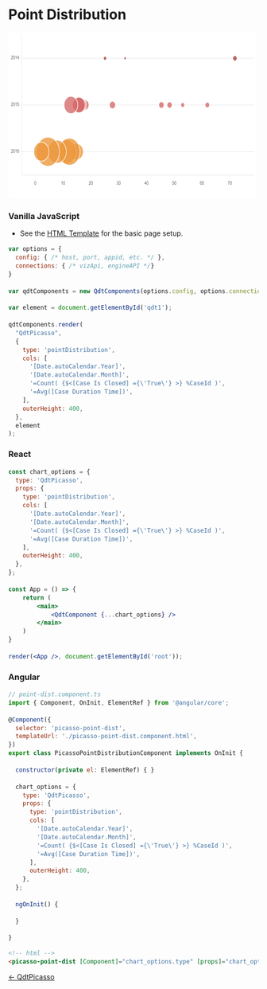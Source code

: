# Point Distribution

![Point Distribution Chart](../assets/picassoPointDistribution.png)

### Vanilla JavaScript

- See the [HTML Template](https://github.com/qlik-demo-team/qdt-components/blob/master/docs/usage/Html.md) for the
basic page setup. 

```js
var options = {
  config: { /* host, port, appid, etc. */ },
  connections: { /* vizApi, engineAPI */}
}

var qdtComponents = new QdtComponents(options.config, options.connections);

var element = document.getElementById('qdt1');

qdtComponents.render(
  "QdtPicasso", 
  {
    type: 'pointDistribution',
    cols: [
      '[Date.autoCalendar.Year]',
      '[Date.autoCalendar.Month]',
      '=Count( {$<[Case Is Closed] ={\'True\'} >} %CaseId )',
      '=Avg([Case Duration Time])',
    ],
    outerHeight: 400,
  }, 
  element
);
```

### React

```jsx
const chart_options = {
  type: 'QdtPicasso',
  props: {
    type: 'pointDistribution',
    cols: [
      '[Date.autoCalendar.Year]',
      '[Date.autoCalendar.Month]',
      '=Count( {$<[Case Is Closed] ={\'True\'} >} %CaseId )',
      '=Avg([Case Duration Time])',
    ],
    outerHeight: 400,
  },
};

const App = () => {
    return (
        <main>
            <QdtComponent {...chart_options} />
        </main>
    )
}

render(<App />, document.getElementById('root'));
```

### Angular

```js
// point-dist.component.ts
import { Component, OnInit, ElementRef } from '@angular/core';

@Component({
  selector: 'picasso-point-dist',
  templateUrl: './picasso-point-dist.component.html',
})
export class PicassoPointDistributionComponent implements OnInit {

  constructor(private el: ElementRef) { }

  chart_options = {
    type: 'QdtPicasso',
    props: {
      type: 'pointDistribution',
      cols: [
        '[Date.autoCalendar.Year]',
        '[Date.autoCalendar.Month]',
        '=Count( {$<[Case Is Closed] ={\'True\'} >} %CaseId )',
        '=Avg([Case Duration Time])',
      ],
      outerHeight: 400,
    },
  };

  ngOnInit() {

  }

}
```

```html
<!-- html -->
<picasso-point-dist [Component]="chart_options.type" [props]="chart_options.props"></picasso-point-dist>
```

[← QdtPicasso](../)